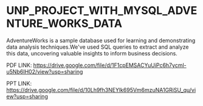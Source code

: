 # UNP_PROJECT_WITH_MYSQL_ADVENTURE_WORKS_DATA

AdventureWorks is a sample database used for learning and demonstrating data analysis techniques.We've  used SQL queries to extract and analyze this data, uncovering
valuable insights to inform business decisions.

PDF LINK: https://drive.google.com/file/d/1F1cpEMSACYuUiPc6h7ycml-u5Nb6IH02/view?usp=sharing

PPT LINK: https://drive.google.com/file/d/10Lh9fh3NEYlk695Vm6mzuNA1GRiSU_qu/view?usp=sharing
